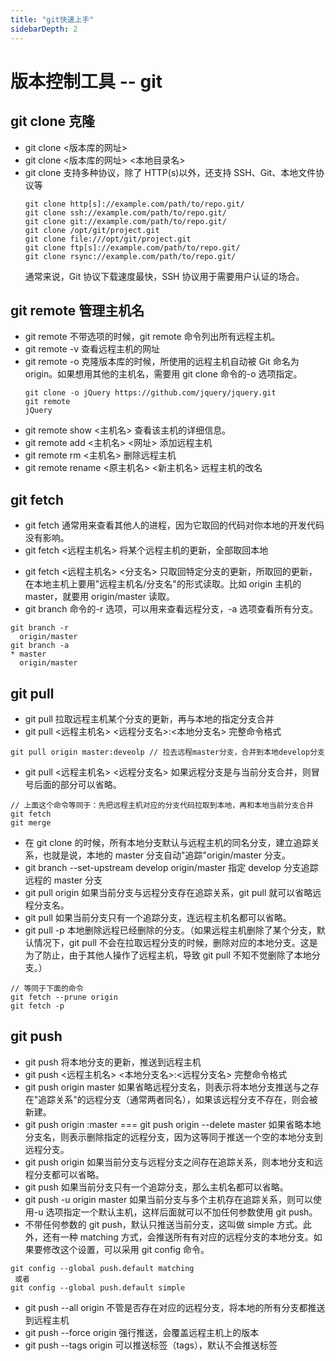 ```yaml
---
title: "git快速上手"
sidebarDepth: 2
---
```


# 版本控制工具 -- git

## git clone 克隆

- git clone <版本库的网址>
- git clone <版本库的网址> <本地目录名>
- git clone 支持多种协议，除了 HTTP(s)以外，还支持 SSH、Git、本地文件协议等
  ```
  git clone http[s]://example.com/path/to/repo.git/
  git clone ssh://example.com/path/to/repo.git/
  git clone git://example.com/path/to/repo.git/
  git clone /opt/git/project.git
  git clone file:///opt/git/project.git
  git clone ftp[s]://example.com/path/to/repo.git/
  git clone rsync://example.com/path/to/repo.git/
  ```
  通常来说，Git 协议下载速度最快，SSH 协议用于需要用户认证的场合。

## git remote 管理主机名

- git remote 不带选项的时候，git remote 命令列出所有远程主机。
- git remote -v 查看远程主机的网址
- git remote -o 克隆版本库的时候，所使用的远程主机自动被 Git 命名为 origin。如果想用其他的主机名，需要用 git clone 命令的-o 选项指定。
  ```
  git clone -o jQuery https://github.com/jquery/jquery.git
  git remote
  jQuery
  ```
- git remote show <主机名> 查看该主机的详细信息。
- git remote add <主机名> <网址> 添加远程主机
- git remote rm <主机名> 删除远程主机
- git remote rename <原主机名> <新主机名> 远程主机的改名

## git fetch

- git fetch 通常用来查看其他人的进程，因为它取回的代码对你本地的开发代码没有影响。
- git fetch <远程主机名> 将某个远程主机的更新，全部取回本地

* git fetch <远程主机名> <分支名> 只取回特定分支的更新，所取回的更新，在本地主机上要用"远程主机名/分支名"的形式读取。比如 origin 主机的 master，就要用 origin/master 读取。
* git branch 命令的-r 选项，可以用来查看远程分支，-a 选项查看所有分支。

```
git branch -r
  origin/master
git branch -a
* master
  origin/master
```

## git pull

- git pull 拉取远程主机某个分支的更新，再与本地的指定分支合并
- git pull <远程主机名> <远程分支名>:<本地分支名> 完整命令格式

```
git pull origin master:deveolp // 拉去远程master分支，合并到本地develop分支
```

- git pull <远程主机名> <远程分支名> 如果远程分支是与当前分支合并，则冒号后面的部分可以省略。

```
// 上面这个命令等同于：先把远程主机对应的分支代码拉取到本地，再和本地当前分支合并
git fetch
git merge
```

- 在 git clone 的时候，所有本地分支默认与远程主机的同名分支，建立追踪关系，也就是说，本地的 master 分支自动"追踪"origin/master 分支。
- git branch --set-upstream develop origin/master 指定 develop 分支追踪远程的 master 分支
- git pull origin 如果当前分支与远程分支存在追踪关系，git pull 就可以省略远程分支名。
- git pull 如果当前分支只有一个追踪分支，连远程主机名都可以省略。
- git pull -p 本地删除远程已经删除的分支。（如果远程主机删除了某个分支，默认情况下，git pull 不会在拉取远程分支的时候，删除对应的本地分支。这是为了防止，由于其他人操作了远程主机，导致 git pull 不知不觉删除了本地分支。）

```
// 等同于下面的命令
git fetch --prune origin
git fetch -p
```

## git push

- git push 将本地分支的更新，推送到远程主机
- git push <远程主机名> <本地分支名>:<远程分支名> 完整命令格式
- git push origin master 如果省略远程分支名，则表示将本地分支推送与之存在"追踪关系"的远程分支（通常两者同名），如果该远程分支不存在，则会被新建。
- git push origin :master === git push origin --delete master 如果省略本地分支名，则表示删除指定的远程分支，因为这等同于推送一个空的本地分支到远程分支。
- git push origin 如果当前分支与远程分支之间存在追踪关系，则本地分支和远程分支都可以省略。
- git push 如果当前分支只有一个追踪分支，那么主机名都可以省略。
- git push -u origin master 如果当前分支与多个主机存在追踪关系，则可以使用-u 选项指定一个默认主机，这样后面就可以不加任何参数使用 git push。
- 不带任何参数的 git push，默认只推送当前分支，这叫做 simple 方式。此外，还有一种 matching 方式，会推送所有有对应的远程分支的本地分支。如果要修改这个设置，可以采用 git config 命令。

```
git config --global push.default matching
 或者
git config --global push.default simple
```

- git push --all origin 不管是否存在对应的远程分支，将本地的所有分支都推送到远程主机
- git push --force origin 强行推送，会覆盖远程主机上的版本
- git push --tags origin 可以推送标签（tags），默认不会推送标签
